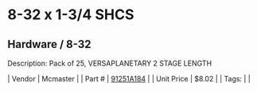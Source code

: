 # 8-32 x 1-3/4 SHCS
## Hardware / 8-32
Description: 	Pack of 25, VERSAPLANETARY 2 STAGE LENGTH 

| Vendor | Mcmaster | 
| Part # | [91251A184](https://www.mcmaster.com/#91251A184) | 
| Unit Price | $8.02 | 
| Tags: |  | 
